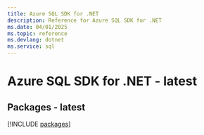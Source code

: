 ```yaml
---
title: Azure SQL SDK for .NET
description: Reference for Azure SQL SDK for .NET
ms.date: 04/01/2025
ms.topic: reference
ms.devlang: dotnet
ms.service: sql
---
```

# Azure SQL SDK for .NET - latest
## Packages - latest
[!INCLUDE [packages](sql-index.md)]